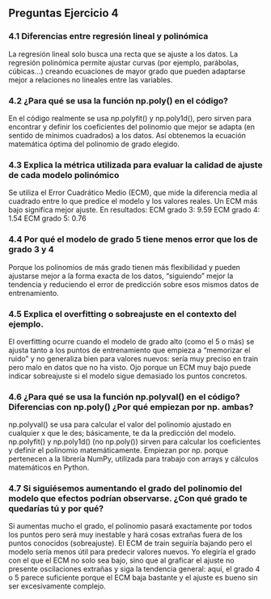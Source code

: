 ## Preguntas Ejercicio 4

### 4.1 Diferencias entre regresión lineal y polinómica
La regresión lineal solo busca una recta que se ajuste a los datos. La regresión polinómica permite ajustar curvas (por ejemplo, parábolas, cúbicas…) creando ecuaciones de mayor grado que pueden adaptarse mejor a relaciones no lineales entre las variables.
### 4.2 ¿Para qué se usa la función np.poly() en el código?
En el código realmente se usa np.polyfit() y np.poly1d(), pero sirven para encontrar y definir los coeficientes del polinomio que mejor se adapta (en sentido de mínimos cuadrados) a los datos. Así obtenemos la ecuación matemática óptima del polinomio de grado elegido.
### 4.3 Explica la métrica utilizada para evaluar la calidad de ajuste de cada modelo polinómico
Se utiliza el Error Cuadrático Medio (ECM), que mide la diferencia media al cuadrado entre lo que predice el modelo y los valores reales. Un ECM más bajo significa mejor ajuste.
En  resultados:
ECM grado 3: 9.59
ECM grado 4: 1.54
ECM grado 5: 0.76
### 4.4 Por qué el modelo de grado 5 tiene menos error que los de grado 3 y 4
Porque los polinomios de más grado tienen más flexibilidad y pueden ajustarse mejor a la forma exacta de los datos, “siguiendo” mejor la tendencia y reduciendo el error de predicción sobre esos mismos datos de entrenamiento.
### 4.5 Explica el overfitting o sobreajuste en el contexto del ejemplo.
El overfitting ocurre cuando el modelo de grado alto (como el 5 o más) se ajusta tanto a los puntos de entrenamiento que empieza a “memorizar el ruido” y no generaliza bien para valores nuevos: sería muy preciso en train pero malo en datos que no ha visto. Ojo porque un ECM muy bajo puede indicar sobreajuste si el modelo sigue demasiado los puntos concretos.
### 4.6 ¿Para qué se usa la función np.polyval() en el código? Diferencias con np.poly() ¿Por qué empiezan por np. ambas?
np.polyval() se usa para calcular el valor del polinomio ajustado en cualquier x que le des; básicamente, te da la predicción del modelo.
np.polyfit() y np.poly1d() (no np.poly()) sirven para calcular los coeficientes y definir el polinomio matemáticamente.
Empiezan por np. porque pertenecen a la librería NumPy, utilizada para trabajo con arrays y cálculos matemáticos en Python.
### 4.7 Si siguiésemos aumentando el grado del polinomio del modelo que efectos podrían observarse. ¿Con qué grado te quedarías tú y por qué?
Si aumentas mucho el grado, el polinomio pasará exactamente por todos los puntos pero será muy inestable y hará cosas extrañas fuera de los puntos conocidos (sobreajuste). El ECM de train seguiría bajando pero el modelo sería menos útil para predecir valores nuevos.
Yo elegiría el grado con el que el ECM no solo sea bajo, sino que al graficar el ajuste no presente oscilaciones extrañas y siga la tendencia general: aquí, el grado 4 o 5 parece suficiente porque el ECM baja bastante y el ajuste es bueno sin ser excesivamente complejo.

